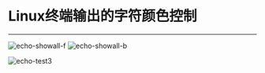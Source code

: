 # Linux终端输出的字符颜色控制

***

![echo-showall-f](/pics/echocolor1.png)
![echo-showall-b](/pics/echocolor2.png)

![echo-test3](/pics/echocolor3.png)
